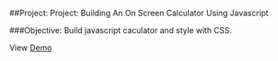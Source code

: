 ##Project: Project: Building An On Screen Calculator Using Javascript

###Objective: 
Build javascript caculator and style with CSS.

View [Demo](http://htmlpreview.github.io/?https://github.com/Jberczel/odin-javascript/blob/master/calculator/index.html)
